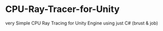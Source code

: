 # CPU-Ray-Tracer-for-Unity
very Simple CPU Ray Tracing for Unity Engine using just C# (brust &amp; job)
